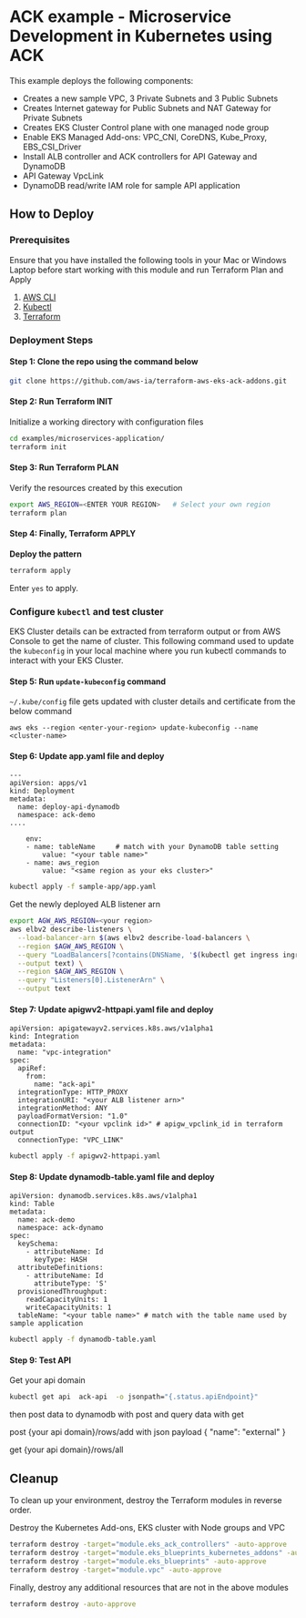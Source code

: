 # ACK example - Microservice Development in Kubernetes using ACK

This example deploys the following components:

- Creates a new sample VPC, 3 Private Subnets and 3 Public Subnets
- Creates Internet gateway for Public Subnets and NAT Gateway for Private Subnets
- Creates EKS Cluster Control plane with one managed node group
- Enable EKS Managed Add-ons: VPC_CNI, CoreDNS, Kube_Proxy, EBS_CSI_Driver
- Install ALB controller and ACK controllers for API Gateway and DynamoDB
- API Gateway VpcLink
- DynamoDB read/write IAM role for sample API application

## How to Deploy

### Prerequisites

Ensure that you have installed the following tools in your Mac or Windows Laptop before start working with this module and run Terraform Plan and Apply

1. [AWS CLI](https://docs.aws.amazon.com/cli/latest/userguide/install-cliv2.html)
2. [Kubectl](https://Kubernetes.io/docs/tasks/tools/)
3. [Terraform](https://learn.hashicorp.com/tutorials/terraform/install-cli)


### Deployment Steps

#### Step 1: Clone the repo using the command below

```sh
git clone https://github.com/aws-ia/terraform-aws-eks-ack-addons.git
```

#### Step 2: Run Terraform INIT

Initialize a working directory with configuration files

```sh
cd examples/microservices-application/
terraform init
```

#### Step 3: Run Terraform PLAN

Verify the resources created by this execution

```sh
export AWS_REGION=<ENTER YOUR REGION>   # Select your own region
terraform plan
```

#### Step 4: Finally, Terraform APPLY

**Deploy the pattern**

```sh
terraform apply
```

Enter `yes` to apply.

### Configure `kubectl` and test cluster

EKS Cluster details can be extracted from terraform output or from AWS Console to get the name of cluster.
This following command used to update the `kubeconfig` in your local machine where you run kubectl commands to interact with your EKS Cluster.

#### Step 5: Run `update-kubeconfig` command

`~/.kube/config` file gets updated with cluster details and certificate from the below command

    aws eks --region <enter-your-region> update-kubeconfig --name <cluster-name>

#### Step 6: Update app.yaml file and deploy
```
---
apiVersion: apps/v1
kind: Deployment
metadata:
  name: deploy-api-dynamodb
  namespace: ack-demo
....

    env:
    - name: tableName     # match with your DynamoDB table setting
        value: "<your table name>"
    - name: aws_region
        value: "<same region as your eks cluster>"
```

```sh
kubectl apply -f sample-app/app.yaml
```

Get the newly deployed ALB listener arn
```sh
export AGW_AWS_REGION=<your region>
aws elbv2 describe-listeners \
  --load-balancer-arn $(aws elbv2 describe-load-balancers \
  --region $AGW_AWS_REGION \
  --query "LoadBalancers[?contains(DNSName, '$(kubectl get ingress ingress-api-dynamo -o=jsonpath="{.status.loadBalancer.ingress[].hostname}")')].LoadBalancerArn" \
  --output text) \
  --region $AGW_AWS_REGION \
  --query "Listeners[0].ListenerArn" \
  --output text
```


#### Step 7: Update apigwv2-httpapi.yaml file and deploy
```codeblock
apiVersion: apigatewayv2.services.k8s.aws/v1alpha1
kind: Integration
metadata:
  name: "vpc-integration"
spec:
  apiRef:
    from:
      name: "ack-api"
  integrationType: HTTP_PROXY
  integrationURI: "<your ALB listener arn>"
  integrationMethod: ANY
  payloadFormatVersion: "1.0"
  connectionID: "<your vpclink id>" # apigw_vpclink_id in terraform output
  connectionType: "VPC_LINK"
```

```sh
kubectl apply -f apigwv2-httpapi.yaml
```
#### Step 8: Update dynamodb-table.yaml file and deploy

```codeblock
apiVersion: dynamodb.services.k8s.aws/v1alpha1
kind: Table
metadata:
  name: ack-demo
  namespace: ack-dynamo
spec:
  keySchema:
    - attributeName: Id
      keyType: HASH
  attributeDefinitions:
    - attributeName: Id
      attributeType: 'S'
  provisionedThroughput:
    readCapacityUnits: 1
    writeCapacityUnits: 1
  tableName: "<your table name>" # match with the table name used by sample application
```

```sh
kubectl apply -f dynamodb-table.yaml
```

#### Step 9: Test API
Get your api domain
```sh
kubectl get api  ack-api  -o jsonpath="{.status.apiEndpoint}"
```
then post data to dynamodb with post and query data with get

post {your api domain}/rows/add with json payload { "name": "external" }

get {your api domain}/rows/all

## Cleanup

To clean up your environment, destroy the Terraform modules in reverse order.

Destroy the Kubernetes Add-ons, EKS cluster with Node groups and VPC

```sh
terraform destroy -target="module.eks_ack_controllers" -auto-approve
terraform destroy -target="module.eks_blueprints_kubernetes_addons" -auto-approve
terraform destroy -target="module.eks_blueprints" -auto-approve
terraform destroy -target="module.vpc" -auto-approve
```

Finally, destroy any additional resources that are not in the above modules

```sh
terraform destroy -auto-approve
```

